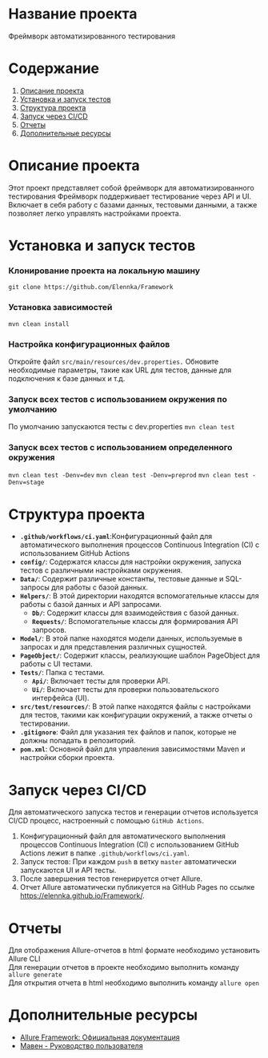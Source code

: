 # Название проекта
Фреймворк автоматизированного тестирования

# Содержание

1. [Описание проекта](#описание-проекта)
2. [Установка и запуск тестов](#yстановка-и-запуск-тестов)
3. [Структура проекта](#структура-проекта)
4. [Запуск через CI/CD](#запуск-через-cicd)
5. [Отчеты](#отчеты)
6. [Дополнительные ресурсы](#дополнительные-ресурсы)

# Описание проекта
Этот проект представляет собой фреймворк для автоматизированного тестирования 
Фреймворк поддерживает тестирование через API и UI. 
Включает в себя работу с базами данных, тестовыми данными, а также позволяет легко управлять настройками проекта.

# Установка и запуск тестов
### Клонирование проекта на локальную машину
`git clone https://github.com/Elennka/Framework`
### Установка зависимостей
`mvn clean install`
### Настройка конфигурационных файлов
Откройте файл `src/main/resources/dev.properties.`
Обновите необходимые параметры, такие как URL для тестов, данные для подключения к базе данных и т.д.
### Запуск всех тестов с использованием окружения по умолчанию
По умолчанию запускаются тесты с dev.properties
`mvn clean test`
### Запуск всех тестов с использованием определенного окружения
`mvn clean test -Denv=dev`
`mvn clean test -Denv=preprod` 
`mvn clean test -Denv=stage` 
# Структура проекта
- **`.github/workflows/ci.yaml`**:Конфигурационный файл для автоматического выполнения процессов Continuous Integration (CI) с использованием GitHub Actions
- **`config/`**: Содержатся классы для настройки окружения, запуска тестов с различными настройками окружения.
- **`Data/`**: Содержит различные константы, тестовые данные и SQL-запросы для работы с базой данных.
- **`Helpers/`**: В этой директории находятся вспомогательные классы для работы с базой данных и API запросами.
  - **`Db/`**: Содержит классы для взаимодействия с базой данных.
  - **`Requests/`**: Вспомогательные классы для формирования API запросов.
- **`Model/`**: В этой папке находятся модели данных, используемые в запросах и для представления различных сущностей.
- **`PageObject/`**: Содержит классы, реализующие шаблон PageObject для работы с UI тестами.
- **`Tests/`**: Папка с тестами.
  - **`Api/`**: Включает тесты для проверки API.
  - **`Ui/`**: Включает тесты для проверки пользовательского интерфейса (UI).
- **`src/test/resources/`**: В этой папке находятся файлы с настройками для тестов, такими как конфигурации окружений, а также отчеты о тестировании.
- **`.gitignore`**: Файл для указания тех файлов и папок, которые не должны попадать в репозиторий.
- **`pom.xml`**: Основной файл для управления зависимостями Maven и настройки сборки проекта.
# Запуск через CI/CD
Для автоматического запуска тестов и генерации отчетов используется CI/CD процесс, 
настроенный с помощью `GitHub Actions`. 
1. Конфигурационный файл для автоматического выполнения процессов Continuous Integration (CI) с использованием GitHub Actions лежит в папке `.github/workflows/ci.yaml`.
2. Запуск тестов:
При каждом `push` в ветку `master` автоматически запускаются UI и API тесты.
3. После завершения тестов генерируется отчет Allure.
4. Отчет Allure автоматически публикуется на GitHub Pages по ссылке https://elennka.github.io/Framework/.
# Отчеты
Для отображения Allure-отчетов в html формате необходимо установить Allure CLI    
Для генерации отчетов в проекте необходимо выполнить команду `allure generate`  
Для открытия отчета в html необходимо выполнить команду `allure open`  
# Дополнительные ресурсы
- [Allure Framework: Официальная документация](https://allure.qatools.ru/)
- [Мавен - Руководство пользователя](https://maven.apache.org/guides/)